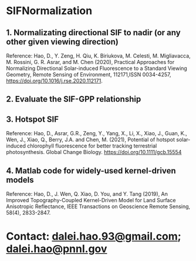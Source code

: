 # SIFNormalization
 ## 1. Normalizating directional SIF to nadir (or any other given viewing direction)
 Reference: Hao, D., Y. Zeng, H. Qiu, K. Biriukova, M. Celesti, M. Migliavacca, M. Rossini, G. R. Asrar, and M. Chen (2020), Practical Approaches for Normalizing Directional Solar-induced Fluorescence to a Standard Viewing Geometry, Remote Sensing of Environment, 112171,ISSN 0034-4257, https://doi.org/10.1016/j.rse.2020.112171.

 ## 2. Evaluate the SIF-GPP relationship
 
 ## 3. Hotspot SIF
 Reference: Hao, D., Asrar, G.R., Zeng, Y., Yang, X., Li, X., Xiao, J., Guan, K., Wen, J., Xiao, Q., Berry, J.A. and Chen, M. (2021), Potential of hotspot solar‐induced chlorophyll fluorescence for better tracking terrestrial photosynthesis. Global Change Biology. https://doi.org/10.1111/gcb.15554
 ## 4. Matlab code for widely-used kernel-driven models
 Reference: Hao, D., J. Wen, Q. Xiao, D. You, and Y. Tang (2019), An Improved Topography-Coupled Kernel-Driven Model for Land Surface Anisotropic Reflectance, IEEE Transactions on Geoscience Remote Sensing, 58(4), 2833-2847.
# Contact: dalei.hao.93@gmail.com; dalei.hao@pnnl.gov
